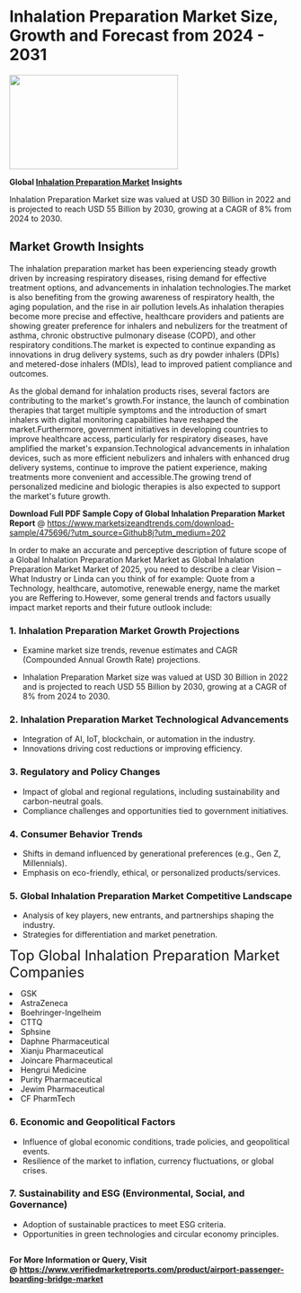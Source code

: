 <H1>Inhalation Preparation Market Size, Growth and Forecast from 2024 - 2031</H1><img class="aligncenter size-medium wp-image-584254" src="https://thirdeyenews.in/wp-content/uploads/2024/09/Global-Market-Research-300x168.jpeg" alt="" width="300" height="168" /><p><strong>Global&nbsp;<a href="https://www.marketsizeandtrends.com/download-sample/475696/?utm_source=Github8j?utm_medium=202">Inhalation Preparation Market</a> Insights</strong></p><p>Inhalation Preparation Market size was valued at USD 30 Billion in 2022 and is projected to reach USD 55 Billion by 2030, growing at a CAGR of 8% from 2024 to 2030.</p><p><h2>Market Growth Insights</h2> <p>The inhalation preparation market has been experiencing steady growth driven by increasing respiratory diseases, rising demand for effective treatment options, and advancements in inhalation technologies.The market is also benefiting from the growing awareness of respiratory health, the aging population, and the rise in air pollution levels.As inhalation therapies become more precise and effective, healthcare providers and patients are showing greater preference for inhalers and nebulizers for the treatment of asthma, chronic obstructive pulmonary disease (COPD), and other respiratory conditions.The market is expected to continue expanding as innovations in drug delivery systems, such as dry powder inhalers (DPIs) and metered-dose inhalers (MDIs), lead to improved patient compliance and outcomes.</p> <p>As the global demand for inhalation products rises, several factors are contributing to the market's growth.For instance, the launch of combination therapies that target multiple symptoms and the introduction of smart inhalers with digital monitoring capabilities have reshaped the market.Furthermore, government initiatives in developing countries to improve healthcare access, particularly for respiratory diseases, have amplified the market's expansion.Technological advancements in inhalation devices, such as more efficient nebulizers and inhalers with enhanced drug delivery systems, continue to improve the patient experience, making treatments more convenient and accessible.The growing trend of personalized medicine and biologic therapies is also expected to support the market's future growth.<p><span class=""><strong>Download Full PDF Sample Copy of Global Inhalation Preparation Market Report</strong> @ <a href="https://www.marketsizeandtrends.com/download-sample/475696/?utm_source=Github8j?utm_medium=202" target="_blank">https://www.marketsizeandtrends.com/download-sample/475696/?utm_source=Github8j?utm_medium=202</a></span></p><p>In order to make an accurate and perceptive description of future scope of a Global&nbsp;Inhalation Preparation Market Market as Global&nbsp;Inhalation Preparation Market Market of 2025, you need to describe a clear Vision &ndash; What Industry or Linda can you think of for example: Quote from a Technology, healthcare, automotive, renewable energy, name the market you are Reffering to.However, some general trends and factors usually impact market reports and their future outlook include:</p><h3>1.&nbsp;<strong>Inhalation Preparation Market Growth Projections</strong></h3><ul><li>Examine market size trends, revenue estimates and CAGR (Compounded Annual Growth Rate) projections.</li><li><p>Inhalation Preparation Market size was valued at USD 30 Billion in 2022 and is projected to reach USD 55 Billion by 2030, growing at a CAGR of 8% from 2024 to 2030.</p></li></ul><h3>2.&nbsp;<strong>Inhalation Preparation Market Technological Advancements</strong></h3><ul><li>Integration of AI, IoT, blockchain, or automation in the industry.</li><li>Innovations driving cost reductions or improving efficiency.</li></ul><h3>3.&nbsp;<strong>Regulatory and Policy Changes</strong></h3><ul><li>Impact of global and regional regulations, including sustainability and carbon-neutral goals.</li><li>Compliance challenges and opportunities tied to government initiatives.</li></ul><h3>4.&nbsp;<strong>Consumer Behavior Trends</strong></h3><ul><li>Shifts in demand influenced by generational preferences (e.g., Gen Z, Millennials).</li><li>Emphasis on eco-friendly, ethical, or personalized products/services.</li></ul><h3>5.&nbsp;<strong>Global Inhalation Preparation Market Competitive Landscape</strong></h3><ul><li>Analysis of key players, new entrants, and partnerships shaping the industry.</li><li>Strategies for differentiation and market penetration.</li></ul><p data-pm-slice="1 1 []"><span style="color: inherit; font-family: inherit; font-size: 25px;">Top Global Inhalation Preparation Market Companies</span></p><div class="" data-test-id=""><p><li>GSK</li><li> AstraZeneca</li><li> Boehringer-Ingelheim</li><li> CTTQ</li><li> Sphsine</li><li> Daphne Pharmaceutical</li><li> Xianju Pharmaceutical</li><li> Joincare Pharmaceutical</li><li> Hengrui Medicine</li><li> Purity Pharmaceutical</li><li> Jewim Pharmaceutical</li><li> CF PharmTech</li></p></div><h3>6.&nbsp;<strong>Economic and Geopolitical Factors</strong></h3><ul><li>Influence of global economic conditions, trade policies, and geopolitical events.</li><li>Resilience of the market to inflation, currency fluctuations, or global crises.</li></ul><h3>7.&nbsp;<strong>Sustainability and ESG (Environmental, Social, and Governance)</strong></h3><ul><li>Adoption of sustainable practices to meet ESG criteria.</li><li>Opportunities in green technologies and circular economy principles.</li></ul><h2><strong style="font-size: 14px;">For More Information or Query, Visit @&nbsp;</strong><a style="background-color: #ffffff; font-size: 14px;" href="https://www.marketsizeandtrends.com/report/inhalation-preparation-market/" target="_blank">https://www.verifiedmarketreports.com/product/airport-passenger-boarding-bridge-market</a></h2>
